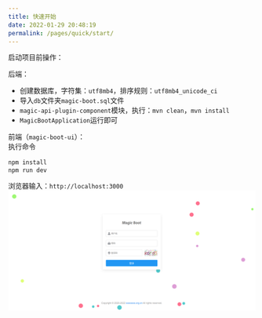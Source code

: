 ```yaml
---
title: 快速开始
date: 2022-01-29 20:48:19
permalink: /pages/quick/start/
---
```


启动项目前操作：

后端：
* 创建数据库，字符集：`utf8mb4`，排序规则：`utf8mb4_unicode_ci`
* 导入`db`文件夹`magic-boot.sql`文件
* `magic-api-plugin-component`模块，执行：`mvn clean`，`mvn install`
* `MagicBootApplication`运行即可

前端（`magic-boot-ui`）：  
执行命令
```
npm install
npm run dev
```
浏览器输入：`http://localhost:3000`
![](../../.vuepress/public/images/magic-boot-login.png)
